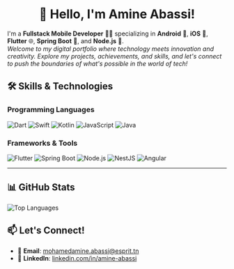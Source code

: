 <h1 align="center">👋 Hello, I'm Amine Abassi!</h1>

I'm a **Fullstack Mobile Developer** 👨‍💻 specializing in **Android** 📱, **iOS** 📱, **Flutter** 🌐, **Spring Boot** 🚀, and **Node.js** 🌟.  
*Welcome to my digital portfolio where technology meets innovation and creativity. Explore my projects, achievements, and skills, and let's connect to push the boundaries of what's possible in the world of tech!*

## 🛠️ Skills & Technologies

### **Programming Languages**
![Dart](https://img.shields.io/badge/-Dart-0175C2?style=for-the-badge&logo=dart&logoColor=white)
![Swift](https://img.shields.io/badge/-Swift-FA7343?style=for-the-badge&logo=swift&logoColor=white)
![Kotlin](https://img.shields.io/badge/-Kotlin-0095D5?style=for-the-badge&logo=kotlin&logoColor=white)
![JavaScript](https://img.shields.io/badge/-JavaScript-F7DF1E?style=for-the-badge&logo=javascript&logoColor=black)
![Java](https://img.shields.io/badge/-Java-007396?style=for-the-badge&logo=java&logoColor=white)

### **Frameworks & Tools**
![Flutter](https://img.shields.io/badge/-Flutter-02569B?style=for-the-badge&logo=flutter&logoColor=white)
![Spring Boot](https://img.shields.io/badge/-Spring%20Boot-6DB33F?style=for-the-badge&logo=spring-boot&logoColor=white)
![Node.js](https://img.shields.io/badge/-Node.js-339933?style=for-the-badge&logo=node.js&logoColor=white)
![NestJS](https://img.shields.io/badge/-NestJS-E0234E?style=for-the-badge&logo=nestjs&logoColor=white)
![Angular](https://img.shields.io/badge/-Angular-DD0031?style=for-the-badge&logo=angular&logoColor=white)


---

## 📊 GitHub Stats

![Top Languages](https://github-readme-stats.vercel.app/api/top-langs/?username=AmineAbassi&layout=compact&theme=tokyonight)

## 📫 Let's Connect!
- 📧 **Email**: [mohamedamine.abassi@esprit.tn](mailto:mohamedamine.abassi@esprit.tn)
- 💼 **LinkedIn**: [linkedin.com/in/amine-abassi](https://www.linkedin.com/in/amine-abassi-aa3ab81b8/)

